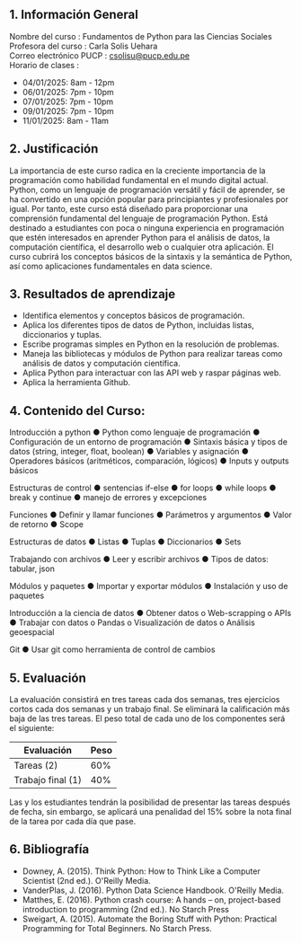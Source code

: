 ## 1.	Información General

Nombre del curso		: Fundamentos de Python para las Ciencias Sociales  
Profesora del curso		: Carla Solis Uehara  
Correo electrónico PUCP	: csolisu@pucp.edu.pe  
Horario de clases		: 
- 04/01/2025: 8am - 12pm	
- 06/01/2025: 7pm - 10pm
- 07/01/2025: 7pm - 10pm
- 09/01/2025: 7pm - 10pm
- 11/01/2025: 8am - 11am


## 2.	Justificación
La importancia de este curso radica en la creciente importancia de la programación como habilidad fundamental en el mundo digital actual. Python, como un lenguaje de programación versátil y fácil de aprender, se ha convertido en una opción popular para principiantes y profesionales por igual. Por tanto, este curso está diseñado para proporcionar una comprensión fundamental del lenguaje de programación Python. Está destinado a estudiantes con poca o ninguna experiencia en programación que estén interesados en aprender Python para el análisis de datos, la computación científica, el desarrollo web o cualquier otra aplicación. El curso cubrirá los conceptos básicos de la sintaxis y la semántica de Python, así como aplicaciones fundamentales en data science. 



##  3. Resultados de aprendizaje

- Identifica elementos y conceptos básicos de programación.
- Aplica los diferentes tipos de datos de Python, incluidas listas, diccionarios y tuplas.
- Escribe programas simples en Python en la resolución de problemas.
- Maneja las bibliotecas y módulos de Python para realizar tareas como análisis de datos y computación científica.
- Aplica Python para interactuar con las API web y raspar páginas web.
- Aplica la herramienta Github. 

## 4.	Contenido del Curso: 

Introducción a python
●	Python como lenguaje de programación
●	Configuración de un entorno de programación
●	Sintaxis básica y tipos de datos (string, integer, float, boolean)
●	Variables y asignación
●	Operadores básicos (aritméticos, comparación, lógicos)
●	Inputs y outputs básicos

Estructuras de control
●	sentencias if-else
●	for loops
●	while loops
●	break y continue
●	manejo de errores y excepciones

Funciones
●	Definir y llamar funciones
●	Parámetros y argumentos
●	Valor de retorno
●	Scope

Estructuras de datos
●	Listas
●	Tuplas
●	Diccionarios
●	Sets

Trabajando con archivos
●	Leer y escribir archivos
●	Tipos de datos: tabular, json

Módulos y paquetes
●	Importar y exportar módulos
●	Instalación y uso de paquetes 

Introducción a la ciencia de datos
●	Obtener datos
o	Web-scrapping
o	APIs 
●	Trabajar con datos
o	Pandas
o	Visualización de datos 
o	Análisis geoespacial

Git
●	Usar git como herramienta de control de cambios


## 5.	Evaluación
La evaluación consistirá en tres tareas cada dos semanas, tres ejercicios cortos cada dos semanas y un trabajo final. Se eliminará la calificación más baja de las tres tareas. El peso total de cada uno de los componentes será el siguiente:

|Evaluación| Peso|
| ----------- | ----------- |
|Tareas (2)|     60%  |
|Trabajo final (1)	|	 	40% |


Las y los estudiantes tendrán la posibilidad de presentar las tareas después de fecha, sin embargo, se aplicará una penalidad del 15% sobre la nota final de la tarea por cada día que pase.

## 6.	Bibliografía
- Downey, A. (2015). Think Python: How to Think Like a Computer Scientist (2nd ed.). O'Reilly Media. 
- VanderPlas, J. (2016). Python Data Science Handbook. O'Reilly Media. 
- Matthes, E. (2016). Python crash course: A hands – on, project-based introduction to programming (2nd ed.). No Starch Press
- Sweigart, A. (2015). Automate the Boring Stuff with Python: Practical
Programming for Total Beginners. No Starch Press. 





